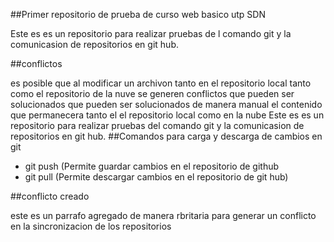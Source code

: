 ##Primer repositorio de prueba de curso web basico utp SDN

Este es es un repositorio para realizar pruebas de l comando git y la comunicasion de repositorios en git hub.


##conflictos

 es posible que al modificar un archivon tanto en el repositorio local tanto como el repositorio de la nuve se generen conflictos que pueden ser solucionados  que pueden ser solucionados de manera manual el contenido que permanecera tanto el el repositorio local como en la nube
Este es es un repositorio para realizar pruebas del comando git y la comunicasion de repositorios en git hub.
##Comandos para carga y descarga de cambios en git 
- git push (Permite guardar cambios en el repositorio de github
- git pull (Permite descargar cambios en el repositorio de git hub)

##conflicto creado

este es un parrafo agregado de manera rbritaria para generar un conflicto en la sincronizacion de los repositorios
